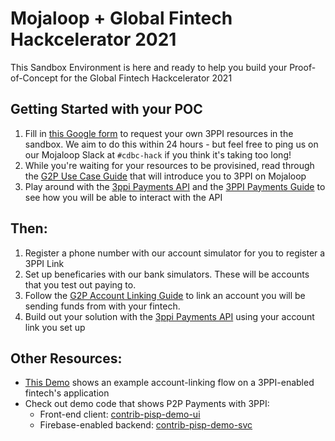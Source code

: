 
# Mojaloop + Global Fintech Hackcelerator 2021

This Sandbox Environment is here and ready to help you build your Proof-of-Concept for the Global Fintech Hackcelerator 2021



## Getting Started with your POC 

1. Fill in [this Google form]() to request your own 3PPI resources in the sandbox. We aim to do this within 24 hours - but feel free to ping us on our Mojaloop Slack at `#cdbc-hack` if you think it's taking too long!
2. While you're waiting for your resources to be provisined, read through the [G2P Use Case Guide](todo) that will introduce you to 3PPI on Mojaloop
3.  Play around with the [3ppi Payments API](/apis/sync-3ppi) and the [3PPI Payments Guide](/guides/payments/3ppi-p2p) to see how you will be able to interact with the API


## Then:
1. Register a phone number with our account simulator for you to register a 3PPI Link
2. Set up beneficaries with our bank simulators. These will be accounts that you test out paying to.
3. Follow the [G2P Account Linking Guide](todo) to link an account you will be sending funds from with your fintech.
4. Build out your solution with the [3ppi Payments API](/apis/sync-3ppi) using your account link you set up


## Other Resources:

- [This Demo](/demos/#pisp-account-linking) shows an example account-linking flow on a 3PPI-enabled fintech's application
- Check out demo code that shows P2P Payments with 3PPI:
  - Front-end client: [contrib-pisp-demo-ui](https://github.com/mojaloop/contrib-pisp-demo-ui)
  - Firebase-enabled backend: [contrib-pisp-demo-svc](https://github.com/mojaloop/contrib-pisp-demo-svc)